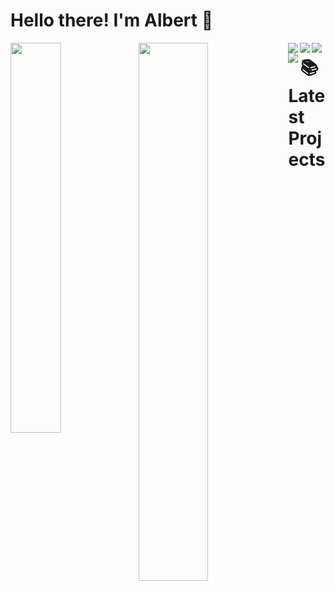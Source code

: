 # Hello there! I'm Albert 👋

<Img align="left" width="40%" src="https://github-readme-stats.vercel.app/api?username=AlbertW18&show_icons=true&theme=radical" />

<Img align="left" width="47%" src="https://github-readme-stats.vercel.app/api/top-langs/?username=AlbertW18&layout=compact" />

<Img align="left" src="https://img.shields.io/badge/blender-%23F5792A.svg?style=for-the-badge&logo=blender&logoColor=white" />

<Img align="left" src="https://img.shields.io/badge/html5-%23E34F26.svg?style=for-the-badge&logo=html5&logoColor=white" />

<Img align="left" src="https://img.shields.io/badge/css3-%231572B6.svg?style=for-the-badge&logo=css3&logoColor=white" />

<Img align="left" src="https://img.shields.io/badge/javascript-%23323330.svg?style=for-the-badge&logo=javascript&logoColor=%23F7DF1E" />

# 📚 Latest Projects
<!-- BLOG-POST-LIST:START -->
<!-- BLOG-POST-LIST:END -->